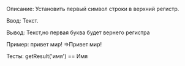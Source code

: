 Описание:
Установить первый символ строки в верхний регистр.

Ввод:
Текст.

Вывод:
Текст,но первая буква будет вернего регистра

Пример:
привет мир! =>Привет мир!

Тесты:
getResult('имя') == Имя